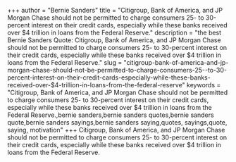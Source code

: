 +++
author = "Bernie Sanders"
title = "Citigroup, Bank of America, and JP Morgan Chase should not be permitted to charge consumers 25- to 30-percent interest on their credit cards, especially while these banks received over $4 trillion in loans from the Federal Reserve."
description = "the best Bernie Sanders Quote: Citigroup, Bank of America, and JP Morgan Chase should not be permitted to charge consumers 25- to 30-percent interest on their credit cards, especially while these banks received over $4 trillion in loans from the Federal Reserve."
slug = "citigroup-bank-of-america-and-jp-morgan-chase-should-not-be-permitted-to-charge-consumers-25--to-30-percent-interest-on-their-credit-cards-especially-while-these-banks-received-over-$4-trillion-in-loans-from-the-federal-reserve"
keywords = "Citigroup, Bank of America, and JP Morgan Chase should not be permitted to charge consumers 25- to 30-percent interest on their credit cards, especially while these banks received over $4 trillion in loans from the Federal Reserve.,bernie sanders,bernie sanders quotes,bernie sanders quote,bernie sanders sayings,bernie sanders saying,quotes, sayings,quote, saying, motivation"
+++
Citigroup, Bank of America, and JP Morgan Chase should not be permitted to charge consumers 25- to 30-percent interest on their credit cards, especially while these banks received over $4 trillion in loans from the Federal Reserve.
